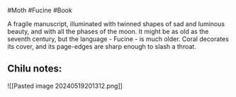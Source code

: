 #Moth #Fucine #Book  

A fragile manuscript, illuminated with twinned shapes of sad and luminous beauty, and with all the phases of the moon. It might be as old as the seventh century, but the language - Fucine - is much older. Coral decorates its cover, and its page-edges are sharp enough to slash a throat.

Chilu notes:
- 

![[Pasted image 20240519201312.png]]
